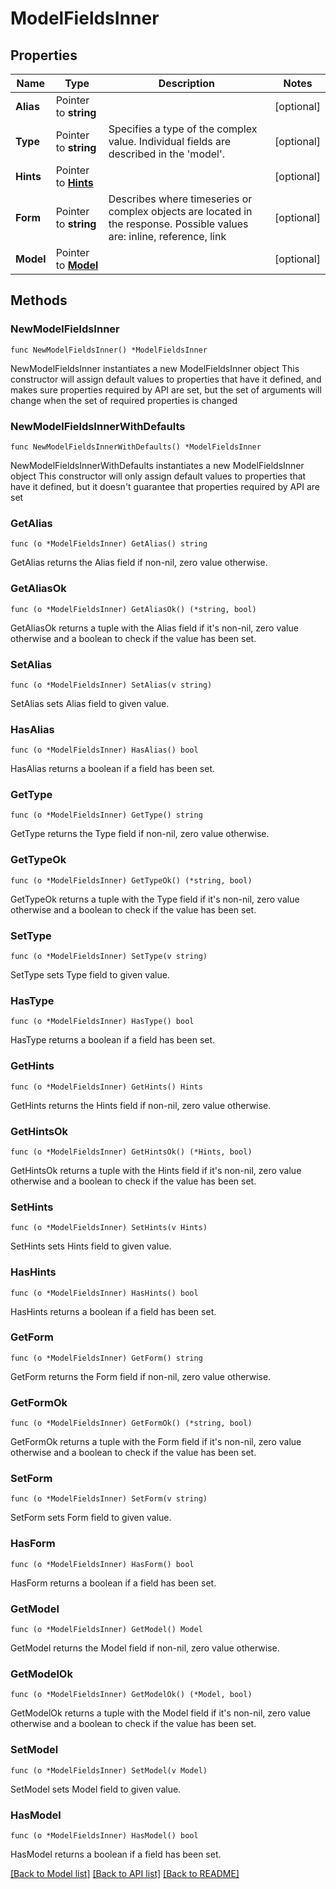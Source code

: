 # ModelFieldsInner

## Properties

Name | Type | Description | Notes
------------ | ------------- | ------------- | -------------
**Alias** | Pointer to **string** |  | [optional] 
**Type** | Pointer to **string** | Specifies a type of the complex value. Individual fields are described in the &#39;model&#39;. | [optional] 
**Hints** | Pointer to [**Hints**](Hints.md) |  | [optional] 
**Form** | Pointer to **string** | Describes where timeseries or complex objects are located in the response. Possible values are: inline, reference, link | [optional] 
**Model** | Pointer to [**Model**](Model.md) |  | [optional] 

## Methods

### NewModelFieldsInner

`func NewModelFieldsInner() *ModelFieldsInner`

NewModelFieldsInner instantiates a new ModelFieldsInner object
This constructor will assign default values to properties that have it defined,
and makes sure properties required by API are set, but the set of arguments
will change when the set of required properties is changed

### NewModelFieldsInnerWithDefaults

`func NewModelFieldsInnerWithDefaults() *ModelFieldsInner`

NewModelFieldsInnerWithDefaults instantiates a new ModelFieldsInner object
This constructor will only assign default values to properties that have it defined,
but it doesn't guarantee that properties required by API are set

### GetAlias

`func (o *ModelFieldsInner) GetAlias() string`

GetAlias returns the Alias field if non-nil, zero value otherwise.

### GetAliasOk

`func (o *ModelFieldsInner) GetAliasOk() (*string, bool)`

GetAliasOk returns a tuple with the Alias field if it's non-nil, zero value otherwise
and a boolean to check if the value has been set.

### SetAlias

`func (o *ModelFieldsInner) SetAlias(v string)`

SetAlias sets Alias field to given value.

### HasAlias

`func (o *ModelFieldsInner) HasAlias() bool`

HasAlias returns a boolean if a field has been set.

### GetType

`func (o *ModelFieldsInner) GetType() string`

GetType returns the Type field if non-nil, zero value otherwise.

### GetTypeOk

`func (o *ModelFieldsInner) GetTypeOk() (*string, bool)`

GetTypeOk returns a tuple with the Type field if it's non-nil, zero value otherwise
and a boolean to check if the value has been set.

### SetType

`func (o *ModelFieldsInner) SetType(v string)`

SetType sets Type field to given value.

### HasType

`func (o *ModelFieldsInner) HasType() bool`

HasType returns a boolean if a field has been set.

### GetHints

`func (o *ModelFieldsInner) GetHints() Hints`

GetHints returns the Hints field if non-nil, zero value otherwise.

### GetHintsOk

`func (o *ModelFieldsInner) GetHintsOk() (*Hints, bool)`

GetHintsOk returns a tuple with the Hints field if it's non-nil, zero value otherwise
and a boolean to check if the value has been set.

### SetHints

`func (o *ModelFieldsInner) SetHints(v Hints)`

SetHints sets Hints field to given value.

### HasHints

`func (o *ModelFieldsInner) HasHints() bool`

HasHints returns a boolean if a field has been set.

### GetForm

`func (o *ModelFieldsInner) GetForm() string`

GetForm returns the Form field if non-nil, zero value otherwise.

### GetFormOk

`func (o *ModelFieldsInner) GetFormOk() (*string, bool)`

GetFormOk returns a tuple with the Form field if it's non-nil, zero value otherwise
and a boolean to check if the value has been set.

### SetForm

`func (o *ModelFieldsInner) SetForm(v string)`

SetForm sets Form field to given value.

### HasForm

`func (o *ModelFieldsInner) HasForm() bool`

HasForm returns a boolean if a field has been set.

### GetModel

`func (o *ModelFieldsInner) GetModel() Model`

GetModel returns the Model field if non-nil, zero value otherwise.

### GetModelOk

`func (o *ModelFieldsInner) GetModelOk() (*Model, bool)`

GetModelOk returns a tuple with the Model field if it's non-nil, zero value otherwise
and a boolean to check if the value has been set.

### SetModel

`func (o *ModelFieldsInner) SetModel(v Model)`

SetModel sets Model field to given value.

### HasModel

`func (o *ModelFieldsInner) HasModel() bool`

HasModel returns a boolean if a field has been set.


[[Back to Model list]](../README.md#documentation-for-models) [[Back to API list]](../README.md#documentation-for-api-endpoints) [[Back to README]](../README.md)


